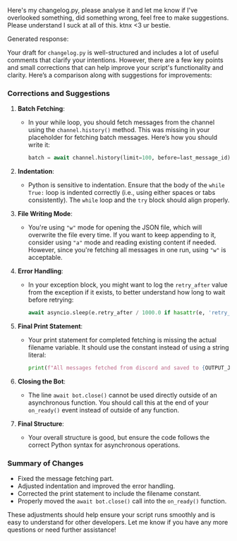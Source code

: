 Here's my changelog.py, please analyse it and let me know if I've overlooked something, did something wrong, feel free to make suggestions. Please understand I suck at all of this. ktnx <3 ur bestie.

Generated response:

Your draft for `changelog.py` is well-structured and includes a lot of useful comments that clarify your intentions. However, there are a few key points and small corrections that can help improve your script's functionality and clarity. Here’s a comparison along with suggestions for improvements:

### Corrections and Suggestions

1. **Batch Fetching**:
   - In your while loop, you should fetch messages from the channel using the `channel.history()` method. This was missing in your placeholder for fetching batch messages. Here’s how you should write it:
     ```python
     batch = await channel.history(limit=100, before=last_message_id).flatten()
     ```

2. **Indentation**:
   - Python is sensitive to indentation. Ensure that the body of the `while True:` loop is indented correctly (i.e., using either spaces or tabs consistently). The `while` loop and the `try` block should align properly.

3. **File Writing Mode**:
   - You're using `"w"` mode for opening the JSON file, which will overwrite the file every time. If you want to keep appending to it, consider using `"a"` mode and reading existing content if needed. However, since you're fetching all messages in one run, using `"w"` is acceptable.

4. **Error Handling**:
   - In your exception block, you might want to log the `retry_after` value from the exception if it exists, to better understand how long to wait before retrying:
     ```python
     await asyncio.sleep(e.retry_after / 1000.0 if hasattr(e, 'retry_after') else 10)
     ```

5. **Final Print Statement**:
   - Your print statement for completed fetching is missing the actual filename variable. It should use the constant instead of using a string literal:
     ```python
     print(f"All messages fetched from discord and saved to {OUTPUT_JSON_FILENAME}.")
     ```

6. **Closing the Bot**:
   - The line `await bot.close()` cannot be used directly outside of an asynchronous function. You should call this at the end of your `on_ready()` event instead of outside of any function.

7. **Final Structure**:
   - Your overall structure is good, but ensure the code follows the correct Python syntax for asynchronous operations. 

### Summary of Changes
- Fixed the message fetching part.
- Adjusted indentation and improved the error handling.
- Corrected the print statement to include the filename constant.
- Properly moved the `await bot.close()` call into the `on_ready()` function.

These adjustments should help ensure your script runs smoothly and is easy to understand for other developers. Let me know if you have any more questions or need further assistance!